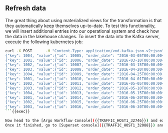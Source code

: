 ## Refresh data

The great thing about using materialized views for the transformation is that they automatically keep themselves up-to-date. 
To test this functionality, we will insert additional entries into our operational system and check how the data in the lakehouse changes.
To insert the data into the Kafka server, execute the following kubernetes job:

```bash
curl -X POST      -H "Content-Type: application/vnd.kafka.json.v2+json"      -H "Accept: application/vnd.kafka.v2+json"      --data '{"records":[
{"key": 1004, "value":{"id": 10005, "order_date": "2016-03-05T00:00:00+00:00", "purchaser": 1004, "quantity": 3, "product_id": 108}},
{"key": 1001, "value":{"id": 10006, "order_date": "2016-03-10T00:00:00+00:00", "purchaser": 1001, "quantity": 1, "product_id": 103}},
{"key": 1002, "value":{"id": 10007, "order_date": "2016-03-15T00:00:00+00:00", "purchaser": 1002, "quantity": 2, "product_id": 109}},
{"key": 1003, "value":{"id": 10008, "order_date": "2016-04-20T00:00:00+00:00", "purchaser": 1003, "quantity": 1, "product_id": 104}},
{"key": 1004, "value":{"id": 10009, "order_date": "2016-04-25T00:00:00+00:00", "purchaser": 1004, "quantity": 3, "product_id": 105}},
{"key": 1001, "value":{"id": 10010, "order_date": "2016-04-01T00:00:00+00:00", "purchaser": 1001, "quantity": 1, "product_id": 105}},
{"key": 1002, "value":{"id": 10011, "order_date": "2016-05-05T00:00:00+00:00", "purchaser": 1002, "quantity": 2, "product_id": 101}},
{"key": 1003, "value":{"id": 10012, "order_date": "2016-05-10T00:00:00+00:00", "purchaser": 1003, "quantity": 1, "product_id": 106}},
{"key": 1004, "value":{"id": 10013, "order_date": "2016-05-15T00:00:00+00:00", "purchaser": 1004, "quantity": 3, "product_id": 103}},
{"key": 1001, "value":{"id": 10014, "order_date": "2016-06-20T00:00:00+00:00", "purchaser": 1001, "quantity": 1, "product_id": 107}},
{"key": 1002, "value":{"id": 10015, "order_date": "2016-06-25T00:00:00+00:00", "purchaser": 1002, "quantity": 2, "product_id": 103}},
{"key": 1003, "value":{"id": 10016, "order_date": "2016-06-30T00:00:00+00:00", "purchaser": 1003, "quantity": 1, "product_id": 108}}]}'      "http://localhost:32082/topics/orders"
```{{exec}}

Now head to the [Argo Workflow Console]({{TRAFFIC_HOST1_32746}}) and execute the workflow again. Alternatively you could wait until the workflow automatically executes on the schedule.
Once it finished, go to [Superset console]({{TRAFFIC_HOST1_32088}}) and view the updated data.

